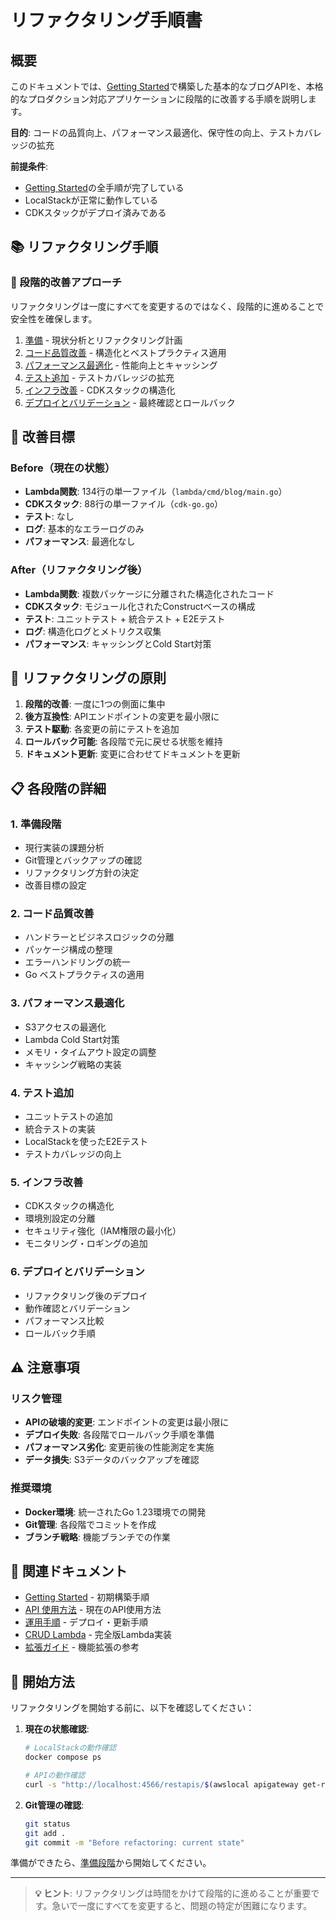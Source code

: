 # リファクタリング手順書

## 概要

このドキュメントでは、[Getting Started](../getting-started/01-prerequisites.md)で構築した基本的なブログAPIを、本格的なプロダクション対応アプリケーションに段階的に改善する手順を説明します。

**目的**: コードの品質向上、パフォーマンス最適化、保守性の向上、テストカバレッジの拡充

**前提条件**:

- [Getting Started](../getting-started/01-prerequisites.md)の全手順が完了している
- LocalStackが正常に動作している
- CDKスタックがデプロイ済みである

## 📚 リファクタリング手順

### 🚀 段階的改善アプローチ

リファクタリングは一度にすべてを変更するのではなく、段階的に進めることで安全性を確保します。

1. [準備](./refactoring/01-preparation.md) - 現状分析とリファクタリング計画
2. [コード品質改善](./refactoring/02-code-quality.md) - 構造化とベストプラクティス適用
3. [パフォーマンス最適化](./refactoring/03-performance.md) - 性能向上とキャッシング
4. [テスト追加](./refactoring/04-testing.md) - テストカバレッジの拡充
5. [インフラ改善](./refactoring/05-infrastructure.md) - CDKスタックの構造化
6. [デプロイとバリデーション](./refactoring/06-deployment.md) - 最終確認とロールバック

## 🎯 改善目標

### Before（現在の状態）

- **Lambda関数**: 134行の単一ファイル（`lambda/cmd/blog/main.go`）
- **CDKスタック**: 88行の単一ファイル（`cdk-go.go`）
- **テスト**: なし
- **ログ**: 基本的なエラーログのみ
- **パフォーマンス**: 最適化なし

### After（リファクタリング後）

- **Lambda関数**: 複数パッケージに分離された構造化されたコード
- **CDKスタック**: モジュール化されたConstructベースの構成
- **テスト**: ユニットテスト + 統合テスト + E2Eテスト
- **ログ**: 構造化ログとメトリクス収集
- **パフォーマンス**: キャッシングとCold Start対策

## 🔄 リファクタリングの原則

1. **段階的改善**: 一度に1つの側面に集中
2. **後方互換性**: APIエンドポイントの変更を最小限に
3. **テスト駆動**: 各変更の前にテストを追加
4. **ロールバック可能**: 各段階で元に戻せる状態を維持
5. **ドキュメント更新**: 変更に合わせてドキュメントを更新

## 📋 各段階の詳細

### 1. 準備段階

- 現行実装の課題分析
- Git管理とバックアップの確認
- リファクタリング方針の決定
- 改善目標の設定

### 2. コード品質改善

- ハンドラーとビジネスロジックの分離
- パッケージ構成の整理
- エラーハンドリングの統一
- Go ベストプラクティスの適用

### 3. パフォーマンス最適化

- S3アクセスの最適化
- Lambda Cold Start対策
- メモリ・タイムアウト設定の調整
- キャッシング戦略の実装

### 4. テスト追加

- ユニットテストの追加
- 統合テストの実装
- LocalStackを使ったE2Eテスト
- テストカバレッジの向上

### 5. インフラ改善

- CDKスタックの構造化
- 環境別設定の分離
- セキュリティ強化（IAM権限の最小化）
- モニタリング・ロギングの追加

### 6. デプロイとバリデーション

- リファクタリング後のデプロイ
- 動作確認とバリデーション
- パフォーマンス比較
- ロールバック手順

## ⚠️ 注意事項

### リスク管理

- **APIの破壊的変更**: エンドポイントの変更は最小限に
- **デプロイ失敗**: 各段階でロールバック手順を準備
- **パフォーマンス劣化**: 変更前後の性能測定を実施
- **データ損失**: S3データのバックアップを確認

### 推奨環境

- **Docker環境**: 統一されたGo 1.23環境での開発
- **Git管理**: 各段階でコミットを作成
- **ブランチ戦略**: 機能ブランチでの作業

## 🔗 関連ドキュメント

- [Getting Started](../getting-started/01-prerequisites.md) - 初期構築手順
- [API 使用方法](./api-usage.md) - 現在のAPI使用方法
- [運用手順](./operations.md) - デプロイ・更新手順
- [CRUD Lambda](../reference/crud-lambda.md) - 完全版Lambda実装
- [拡張ガイド](../reference/extensions.md) - 機能拡張の参考

## 🚀 開始方法

リファクタリングを開始する前に、以下を確認してください：

1. **現在の状態確認**:

   ```bash
   # LocalStackの動作確認
   docker compose ps

   # APIの動作確認
   curl -s "http://localhost:4566/restapis/$(awslocal apigateway get-rest-apis | jq -r '.items[0].id')/prod/_user_request_/posts" | jq .
   ```

2. **Git管理の確認**:
   ```bash
   git status
   git add .
   git commit -m "Before refactoring: current state"
   ```

準備ができたら、[準備段階](./refactoring/01-preparation.md)から開始してください。

---

> **💡 ヒント**: リファクタリングは時間をかけて段階的に進めることが重要です。急いで一度にすべてを変更すると、問題の特定が困難になります。
